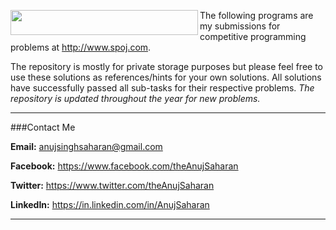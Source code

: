 <a href="http://www.spoj.com/"><img src="http://stx1.spoj.com/gfx/2015e.png" align="left" height="40" width="300" ></a>


The following programs are my submissions for competitive programming problems at http://www.spoj.com. 

The repository is mostly for private storage purposes but please feel free to use these solutions as references/hints for your own solutions. All solutions have successfully passed all sub-tasks for their respective problems. <i>The repository is updated throughout the year for new problems.</i>

---

###Contact Me

**Email:** anujsinghsaharan@gmail.com

**Facebook:** https://www.facebook.com/theAnujSaharan

**Twitter:** https://www.twitter.com/theAnujSaharan

**LinkedIn:** https://in.linkedin.com/in/AnujSaharan

---
